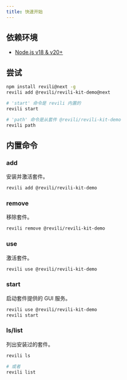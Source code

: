 ```yaml
---
title: 快速开始
---
```


## 依赖环境

- [Node.js v18 & v20+](https://nodejs.org/en/)

## 尝试

```bash
npm install revili@next -g
revili add @revili/revili-kit-demo@next

# 'start' 命令是 revili 内置的
revili start

# 'path' 命令是从套件 @revili/revili-kit-demo
revili path
```

## 内置命令

### add

安装并激活套件。

```bash
revili add @revili/revili-kit-demo
```

### remove

移除套件。

```bash
revili remove @revili/revili-kit-demo
```

### use

激活套件。

```bash
revili use @revili/revili-kit-demo
```

### start

启动套件提供的 GUI 服务。

```bash
revili use @revili/revili-kit-demo
revili start
```

### ls/list

列出安装过的套件。

```bash
revili ls

# 或者
revili list
```

